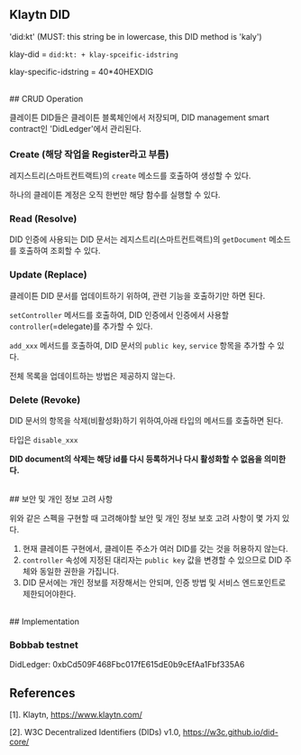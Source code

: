 ## Klaytn DID 
 
'did:kt' (MUST: this string be in lowercase, this DID method is 'kaly')

klay-did = `did:kt: + klay-spceific-idstring `

klay-specific-idstring = 40*40HEXDIG
 
<br>
## CRUD Operation
 
클레이튼 DID들은 클레이튼 블록체인에서 저장되며, DID management smart contract인 'DidLedger'에서 관리된다.

### Create (해당 작업을 Register라고 부름)

레지스트리(스마트컨트랙트)의 `create` 메소드를 호출하여 생성할 수 있다.

하나의 클레이튼 계정은 오직 한번만 해당 함수를 실행할 수 있다.

### Read (Resolve)

DID 인증에 사용되는 DID 문서는 레지스트리(스마트컨트랙트)의 `getDocument` 메소드를 호출하여 조회할 수 있다.


### Update (Replace)

클레이튼 DID 문서를 업데이트하기 위하여, 관련 기능을 호출하기만 하면 된다.

`setController` 메서드를 호출하여, DID 인증에서 인증에서 사용할 `controller`(=delegate)를 추가할 수 있다.

`add_xxx` 메서드를 호출하여, DID 문서의 `public key`, `service` 항목을 추가할 수 있다.

전체 목록을 업데이트하는 방법은 제공하지 않는다.

### Delete (Revoke)

DID 문서의 항목을 삭제(비활성화)하기 위하여,아래 타입의 메서드를 호출하면 된다. 

타입은 `disable_xxx`

**DID document의 삭제는 해당 id를 다시 등록하거나 다시 활성화할 수 없음을 의미한다.**

<br>
## 보안 및 개인 정보 고려 사항

위와 같은 스펙을 구현할 때 고려해야할 보안 및 개인 정보 보호 고려 사항이 몇 가지 있다.

1. 현재 클레이튼 구현에서, 클레이튼 주소가 여러 DID를 갖는 것을 허용하지 않는다.
2. `controller` 속성에 지정된 대리자는 `public key` 값을 변경할 수 있으므로 DID 주체와 동일한 권한을 가집니다.
3. DID 문서에는 개인 정보를 저장해서는 안되며, 인증 방법 및 서비스 엔드포인트로 제한되어야한다.

<br>
## Implementation

### Bobbab testnet

DidLedger: 0xbCd509F468Fbc017fE615dE0b9cEfAa1Fbf335A6


## References
[references]: #references

[1]. Klaytn, https://www.klaytn.com/

[2]. W3C Decentralized Identifiers (DIDs) v1.0, https://w3c.github.io/did-core/
